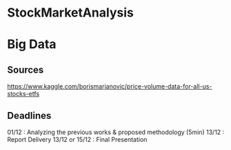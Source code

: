 # StockMarketAnalysis

# Big Data

## Sources
https://www.kaggle.com/borismarjanovic/price-volume-data-for-all-us-stocks-etfs

## Deadlines
01/12 : Analyzing the previous works & proposed methodology (5min)
13/12 : Report Delivery
13/12 or 15/12 : Final Presentation
